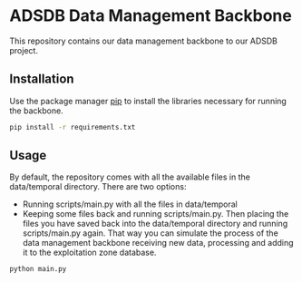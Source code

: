 # ADSDB Data Management Backbone

This repository contains our data management backbone to our ADSDB project.

## Installation

Use the package manager [pip](https://pip.pypa.io/en/stable/) to install the libraries necessary for running the backbone.

```bash
pip install -r requirements.txt
```

## Usage

By default, the repository comes with all the available files in the data/temporal directory. There are two options:

- Running scripts/main.py with all the files in data/temporal
- Keeping some files back and running scripts/main.py. Then placing the files you have saved back into the data/temporal
  directory and running scripts/main.py again. That way you can simulate the process of the data management backbone
  receiving new data, processing and adding it to the exploitation zone database.


```bash
python main.py
```